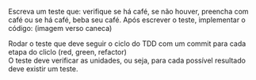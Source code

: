 Escreva um teste que: verifique se há café, se não houver, preencha com café ou se há café, beba seu café.
Após escrever o teste, implementar o código: (imagem verso caneca)


Rodar o teste que deve seguir o ciclo do TDD com um commit para cada etapa do cliclo (red, green, refactor)  
O teste deve verificar as unidades, ou seja, para cada possível resultado deve existir um teste.
